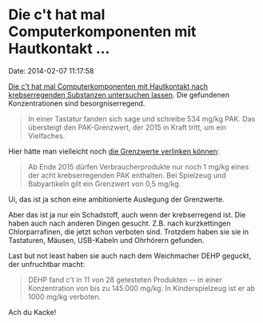 Die c\'t hat mal Computerkomponenten mit Hautkontakt \...
=========================================================

Date: 2014-02-07 11:17:58

[Die c\'t hat mal Computerkomponenten mit Hautkontakt nach
krebserregenden Substanzen untersuchen
lassen](http://www.heise.de/-2106686). Die gefundenen Konzentrationen
sind besorgniserregend.

> In einer Tastatur fanden sich sage und schreibe 534 mg/kg PAK. Das
> übersteigt den PAK-Grenzwert, der 2015 in Kraft tritt, um ein
> Vielfaches.

Hier hätte man vielleicht noch [die Grenzwerte verlinken
können](http://www.umweltbundesamt.de/themen/grenzwerte-fuer-pak-in-verbraucherprodukten):

> Ab Ende 2015 dürfen Verbraucherprodukte nur noch 1 mg/kg eines der
> acht krebserregenden PAK enthalten. Bei Spielzeug und Babyartikeln
> gilt ein Grenzwert von 0,5 mg/kg.

Ui, das ist ja schon eine ambitionierte Auslegung der Grenzwerte.

Aber das ist ja nur ein Schadstoff, auch wenn der krebserregend ist. Die
haben auch nach anderen Dingen gesucht. Z.B. nach kurzkettingen
Chlorparrafinen, die jetzt schon verboten sind. Trotzdem haben sie sie
in Tastaturen, Mäusen, USB-Kabeln und Ohrhörern gefunden.

Last but not least haben sie auch nach dem Weichmacher DEHP geguckt, der
unfruchtbar macht:

> DEHP fand c\'t in 11 von 28 getesteten Produkten -- in einer
> Konzentration von bis zu 145.000 mg/kg. In Kinderspielzeug ist er ab
> 1000 mg/kg verboten.

Ach du Kacke!
